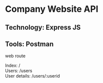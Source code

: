# Company Website API
## Technology: Express JS
## Tools: Postman

web route

Index: / \
Users: /users \
User details: /users/:userid



